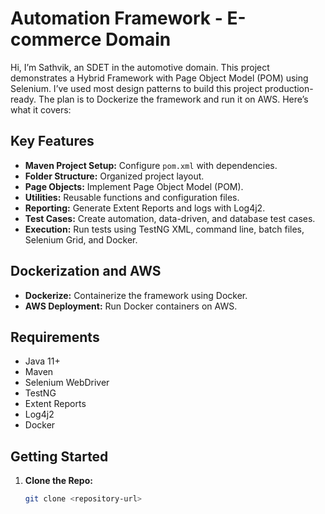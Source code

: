 # Automation Framework - E-commerce Domain

Hi, I’m Sathvik, an SDET in the automotive domain. 
This project demonstrates a Hybrid Framework with Page Object Model (POM) using Selenium. 
I’ve used most design patterns to build this project production-ready. 
The plan is to Dockerize the framework and run it on AWS. Here’s what it covers:

## Key Features

- **Maven Project Setup:** Configure `pom.xml` with dependencies.
- **Folder Structure:** Organized project layout.
- **Page Objects:** Implement Page Object Model (POM).
- **Utilities:** Reusable functions and configuration files.
- **Reporting:** Generate Extent Reports and logs with Log4j2.
- **Test Cases:** Create automation, data-driven, and database test cases.
- **Execution:** Run tests using TestNG XML, command line, batch files, Selenium Grid, and Docker.

## Dockerization and AWS

- **Dockerize:** Containerize the framework using Docker.
- **AWS Deployment:** Run Docker containers on AWS.


## Requirements
- Java 11+
- Maven
- Selenium WebDriver
- TestNG
- Extent Reports
- Log4j2
- Docker


## Getting Started

1. **Clone the Repo:**
   ```bash
   git clone <repository-url>

